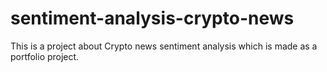 # sentiment-analysis-crypto-news
This is a project about Crypto news sentiment analysis which is made as a portfolio project.
